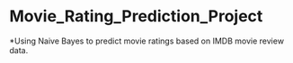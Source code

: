 # Movie_Rating_Prediction_Project
*Using Naive Bayes to predict movie ratings based on IMDB movie review data.
